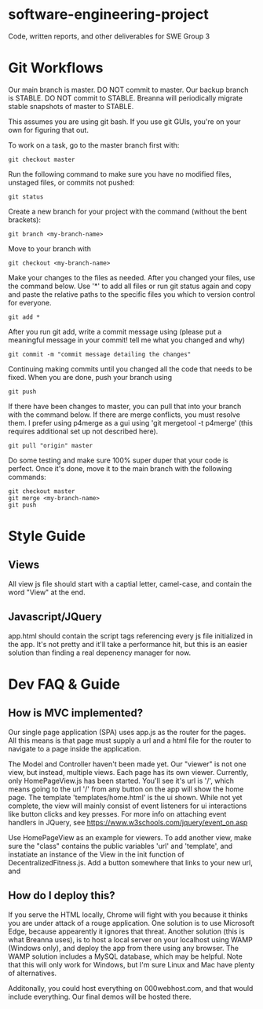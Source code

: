 # software-engineering-project
Code, written reports, and other deliverables for SWE Group 3

# Git Workflows

Our main branch is master. DO NOT commit to master. Our backup branch is STABLE. DO NOT commit to STABLE. Breanna will periodically migrate stable snapshots of master to STABLE.

This assumes you are using git bash. If you use git GUIs, you're on your own for figuring that out.

To work on a task, go to the master branch first with:
```
git checkout master
```

Run the following command to make sure you have no modified files, unstaged files, or commits not pushed:
```
git status
```

Create a new branch for your project with the command (without the bent brackets):
```
git branch <my-branch-name>
```

Move to your branch with
```
git checkout <my-branch-name>
```

Make your changes to the files as needed. After you changed your files, use the command below. Use '*' to add all files or run git status again and copy and paste the relative paths to the specific files you which to version control for everyone.
```
git add *
```

After you run git add, write a commit message using (please put a meaningful message in your commit! tell me what you changed and why)
```
git commit -m "commit message detailing the changes"
```

Continuing making commits until you changed all the code that needs to be fixed. When you are done, push your branch using
```
git push
```

If there have been changes to master, you can pull that into your branch with the command below. If there are merge conflicts, you must resolve them. I prefer using p4merge as a gui using 'git mergetool -t p4merge' (this requires additional set up not described here).
```
git pull "origin" master
```

Do some testing and make sure 100% super duper that your code is perfect. Once it's done, move it to the main branch with the following commands:
```
git checkout master
git merge <my-branch-name>
git push
```


# Style Guide

## Views
All view js file should start with a captial letter, camel-case, and contain the word "View" at the end.

## Javascript/JQuery
app.html should contain the script tags referencing every js file initialized in the app. It's not pretty and it'll take a performance hit, but this is an easier solution than finding a real depenency manager for now.

# Dev FAQ & Guide

## How is MVC implemented?
Our single page application (SPA) uses app.js as the router for the pages. All this means is that page must supply a url and a html file for the router to navigate to a page inside the application.

The Model and Controller haven't been made yet. Our "viewer" is not one view, but instead, multiple views. Each page has its own viewer. Currently, only HomePageView.js has been started. You'll see it's url is '/', which means going to the url '/' from any button on the app will show the home page. The template 'templates/home.html' is the ui shown. While not yet complete, the view will mainly consist of event listeners for ui interactions like button clicks and key presses. For more info on attaching event handlers in JQuery, see https://www.w3schools.com/jquery/event_on.asp

Use HomePageView as an example for viewers. To add another view, make sure the "class" contains the public variables 'url' and 'template', and instatiate an instance of the View in the init function of DecentralizedFitness.js. Add a button somewhere that links to your new url, and 

## How do I deploy this?
If you serve the HTML locally, Chrome will fight with you because it thinks you are under attack of a rouge application. One solution is to use Microsoft Edge, because appearently it ignores that threat. Another solution (this is what Breanna uses), is to host a local server on your localhost using WAMP (Windows only), and deploy the app from there using any browser. The WAMP solution includes a MySQL database, which may be helpful. Note that this will only work for Windows, but I'm sure Linux and Mac have plenty of alternatives.

Additonally, you could host everything on 000webhost.com, and that would include everything. Our final demos will be hosted there.
